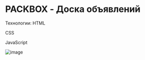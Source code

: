 # PACKBOX - Доска объявлений
Технологии:
  HTML
  
  CSS
  
  JavaScript
  
  ![image](https://github.com/bigmadrussian/PackBox/assets/88528631/487d4a28-5924-491c-92f5-69e8b31791c9)

